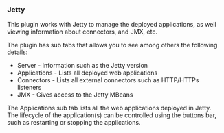 ### Jetty

This plugin works with Jetty to manage the deployed applications, as well viewing information about connectors, and JMX, etc.

The plugin has sub tabs that allows you to see among others the following details:

* Server - Information such as the Jetty version
* Applications - Lists all deployed web applications
* Connectors - Lists all external connectors such as HTTP/HTTPs listeners
* JMX - Gives access to the Jetty MBeans

The Applications sub tab lists all the web applications deployed in Jetty. The lifecycle of the application(s) can
be controlled using the buttons bar, such as restarting or stopping the applications.


